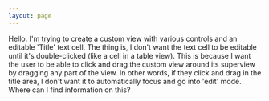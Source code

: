 ```yaml
---
layout: page
---
```




Hello. I'm trying to create a custom view with various controls and an editable 'Title' text cell. The thing is, I don't want the text cell to be editable until it's double-clicked (like a cell in a table view). This is because I want the user to be able to click and drag the custom view around its superview by dragging any part of the view. In other words, if they click and drag in the title area, I don't want it to automatically focus and go into 'edit' mode. Where can I find information on this?
